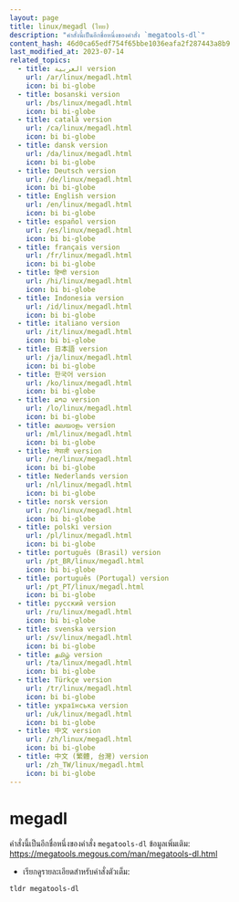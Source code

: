 ```yaml
---
layout: page
title: linux/megadl (ไทย)
description: "คำสั่งนี้เป็นอีกชื่อหนึ่งของคำสั่ง `megatools-dl`"
content_hash: 46d0ca65edf754f65bbe1036eafa2f287443a8b9
last_modified_at: 2023-07-14
related_topics:
  - title: العربية version
    url: /ar/linux/megadl.html
    icon: bi bi-globe
  - title: bosanski version
    url: /bs/linux/megadl.html
    icon: bi bi-globe
  - title: català version
    url: /ca/linux/megadl.html
    icon: bi bi-globe
  - title: dansk version
    url: /da/linux/megadl.html
    icon: bi bi-globe
  - title: Deutsch version
    url: /de/linux/megadl.html
    icon: bi bi-globe
  - title: English version
    url: /en/linux/megadl.html
    icon: bi bi-globe
  - title: español version
    url: /es/linux/megadl.html
    icon: bi bi-globe
  - title: français version
    url: /fr/linux/megadl.html
    icon: bi bi-globe
  - title: हिन्दी version
    url: /hi/linux/megadl.html
    icon: bi bi-globe
  - title: Indonesia version
    url: /id/linux/megadl.html
    icon: bi bi-globe
  - title: italiano version
    url: /it/linux/megadl.html
    icon: bi bi-globe
  - title: 日本語 version
    url: /ja/linux/megadl.html
    icon: bi bi-globe
  - title: 한국어 version
    url: /ko/linux/megadl.html
    icon: bi bi-globe
  - title: ລາວ version
    url: /lo/linux/megadl.html
    icon: bi bi-globe
  - title: മലയാളം version
    url: /ml/linux/megadl.html
    icon: bi bi-globe
  - title: नेपाली version
    url: /ne/linux/megadl.html
    icon: bi bi-globe
  - title: Nederlands version
    url: /nl/linux/megadl.html
    icon: bi bi-globe
  - title: norsk version
    url: /no/linux/megadl.html
    icon: bi bi-globe
  - title: polski version
    url: /pl/linux/megadl.html
    icon: bi bi-globe
  - title: português (Brasil) version
    url: /pt_BR/linux/megadl.html
    icon: bi bi-globe
  - title: português (Portugal) version
    url: /pt_PT/linux/megadl.html
    icon: bi bi-globe
  - title: русский version
    url: /ru/linux/megadl.html
    icon: bi bi-globe
  - title: svenska version
    url: /sv/linux/megadl.html
    icon: bi bi-globe
  - title: தமிழ் version
    url: /ta/linux/megadl.html
    icon: bi bi-globe
  - title: Türkçe version
    url: /tr/linux/megadl.html
    icon: bi bi-globe
  - title: українська version
    url: /uk/linux/megadl.html
    icon: bi bi-globe
  - title: 中文 version
    url: /zh/linux/megadl.html
    icon: bi bi-globe
  - title: 中文 (繁體, 台灣) version
    url: /zh_TW/linux/megadl.html
    icon: bi bi-globe
---
```

# megadl

คำสั่งนี้เป็นอีกชื่อหนึ่งของคำสั่ง `megatools-dl`
ข้อมูลเพิ่มเติม: <https://megatools.megous.com/man/megatools-dl.html>

- เรียกดูรายละเอียดสำหรับคำสั่งตัวเต็ม:

`tldr megatools-dl`
